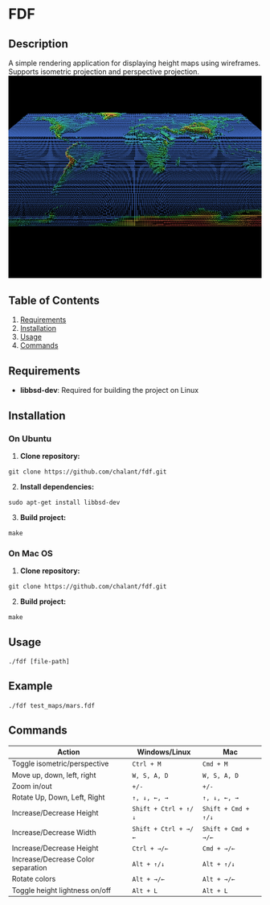 # FDF
## Description
A simple rendering application for displaying height maps using wireframes.
Supports isometric projection and perspective projection.
![Feature Screenshot](./docs/Screenshot_20240904_081148.png)
## Table of Contents
1. [Requirements](#installation)
2. [Installation](#requirements)
3. [Usage](#usage)
4. [Commands](#commands)

## Requirements
- **libbsd-dev**: Required for building the project on Linux

## Installation
### On Ubuntu
1. **Clone repository:**
```
git clone https://github.com/chalant/fdf.git
```
2. **Install dependencies:**
```
sudo apt-get install libbsd-dev
```
3. **Build project:**
```
make
```
### On Mac OS

1. **Clone repository:**
```
git clone https://github.com/chalant/fdf.git
```
2. **Build project:**
```
make
```
## Usage
```
./fdf [file-path]
```
## Example
```
./fdf test_maps/mars.fdf
```
## Commands
| **Action**                         | **Windows/Linux**          | **Mac**                 |
|------------------------------------|----------------------------|-------------------------|
| Toggle isometric/perspective       | `Ctrl + M`                 | `Cmd + M`               |
| Move up, down, left, right         | `W, S, A, D`               | `W, S, A, D`            |
| Zoom in/out                        | `+/-`                      | ``+/-``                 |
| Rotate Up, Down, Left, Right       | `↑, ↓, ←, →`               | `↑, ↓, ←, →`            |
| Increase/Decrease Height           | `Shift + Ctrl + ↑/↓`       | `Shift + Cmd + ↑/↓`     |
| Increase/Decrease Width            | `Shift + Ctrl + →/←`       | `Shift + Cmd + →/←`     |
| Increase/Decrease Height           | `Ctrl + →/←`               | `Cmd + →/←`             |
| Increase/Decrease Color separation | `Alt + ↑/↓`                | `Alt + ↑/↓`             |
| Rotate colors                      | `Alt + →/←`                | `Alt + →/←`             |
| Toggle height lightness on/off     | `Alt + L`                  | `Alt + L`               |
